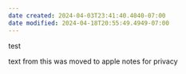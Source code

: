 ```yaml
---
date created: 2024-04-03T23:41:40.4040-07:00
date modified: 2024-04-18T20:55:49.4949-07:00
---
```


test

text from this was moved to apple notes for privacy